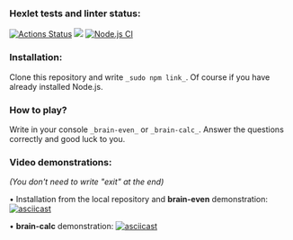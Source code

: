 ### Hexlet tests and linter status:
[![Actions Status](https://github.com/oli4ka14/frontend-project-lvl1/workflows/hexlet-check/badge.svg)](https://github.com/oli4ka14/frontend-project-lvl1/actions)
<a href="https://codeclimate.com/github/porkenzzilla/frontend-project-lvl1/maintainability"><img src="https://api.codeclimate.com/v1/badges/7ae9af3620320f5f15fd/maintainability" /></a>
[![Node.js CI](https://github.com/porkenzzilla/frontend-project-lvl1/actions/workflows/lint.yml/badge.svg)](https://github.com/porkenzzilla/frontend-project-lvl1/actions/workflows/lint.yml)

### Installation:

Clone this repository and write `_sudo npm link_`. Of course if you have already installed Node.js.

### How to play?

Write in your console `_brain-even_` or `_brain-calc_`. Answer the questions correctly and good luck to you.

### Video demonstrations:

_(You don't need to write "exit" at the end)_

• Installation from the local repository and **brain-even** demonstration:
[![asciicast](https://asciinema.org/a/hFaH1vi3he5W3DvOtZEXmJLPr.svg)](https://asciinema.org/a/hFaH1vi3he5W3DvOtZEXmJLPr)

• **brain-calc** demonstration:
[![asciicast](https://asciinema.org/a/FfWj9XLZ6OHdnhFHZS6CuCOs0.svg)](https://asciinema.org/a/FfWj9XLZ6OHdnhFHZS6CuCOs0)
